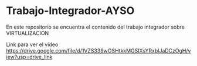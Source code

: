 # Trabajo-Integrador-AYSO
En este repositorio se encuentra el contenido del trabajo integrador sobre VIRTUALIZACION

Link para ver el video  https://drive.google.com/file/d/1VZS339wOSHtkkMGSIXsYRxblJaDCzOgH/view?usp=drive_link
